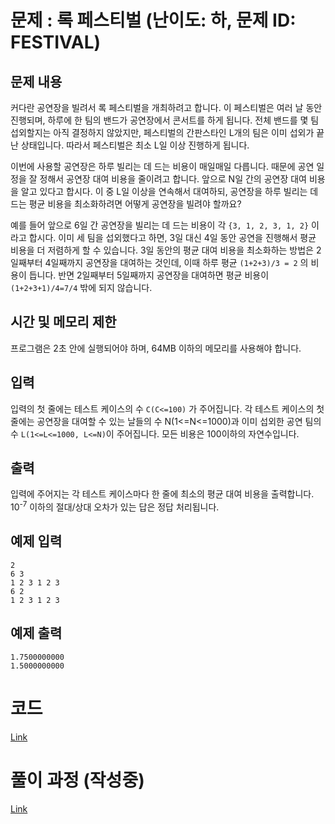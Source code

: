# 문제 : 록 페스티벌 (난이도: 하, 문제 ID: FESTIVAL)

## 문제 내용
커다란 공연장을 빌려서 록 페스티벌을 개최하려고 합니다. 이 페스티벌은 여러 날 동안 진행되며, 하루에 한 팀의 밴드가 공연장에서 콘서트를 하게 됩니다. 전체 밴드를 몇 팀 섭외할지는 아직 결정하지 않았지만, 페스티벌의 간판스타인 L개의 팀은 이미 섭외가 끝난 상태입니다. 따라서 페스티벌은 최소 L일 이상 진행하게 됩니다.

이번에 사용할 공연장은 하루 빌리는 데 드는 비용이 매일매일 다릅니다. 때문에 공연 일정을 잘 정해서 공연장 대여 비용을 줄이려고 합니다. 앞으로 N일 간의 공연장 대여 비용을 알고 있다고 합시다. 이 중 L일 이상을 연속해서 대여하되, 공연장을 하루 빌리는 데 드는 평균 비용을 최소화하려면 어떻게 공연장을 빌려야 할까요?
 
예를 들어 앞으로 6일 간 공연장을 빌리는 데 드는 비용이 각 `{3, 1, 2, 3, 1, 2}` 이라고 합시다. 이미 세 팀을 섭외했다고 하면, 3일 대신 4일 동안 공연을 진행해서 평균 비용을 더 저렴하게 할 수 있습니다. 3일 동안의 평균 대여 비용을 최소화하는 방법은 2일째부터 4일째까지 공연장을 대여하는 것인데, 이때 하루 평균 `(1+2+3)/3 = 2` 의 비용이 듭니다. 반면 2일째부터 5일째까지 공연장을 대여하면 평균 비용이 `(1+2+3+1)/4=7/4` 밖에 되지 않습니다.

## 시간 및 메모리 제한
프로그램은 2초 안에 실행되어야 하며, 64MB 이하의 메모리를 사용해야 합니다.
 
## 입력
입력의 첫 줄에는 테스트 케이스의 수 `C(C<=100)` 가 주어집니다. 각 테스트 케이스의 첫 줄에는 공연장을 대여할 수 있는 날들의 수 N(1<=N<=1000)과 이미 섭외한 공연 팀의 수 `L(1<=L<=1000, L<=N)`이 주어집니다. 모든 비용은 100이하의 자연수입니다.
 
## 출력
입력에 주어지는 각 테스트 케이스마다 한 줄에 최소의 평균 대여 비용을 출력합니다. 10<sup>-7</sup> 이하의 절대/상대 오차가 있는 답은 정답 처리됩니다.
 
## 예제 입력
```
2
6 3
1 2 3 1 2 3
6 2
1 2 3 1 2 3
``` 

## 예제 출력
```
1.7500000000
1.5000000000
```

# 코드
[Link](festival.py)

# 풀이 과정 (작성중)
[Link](SOLUTION.md)